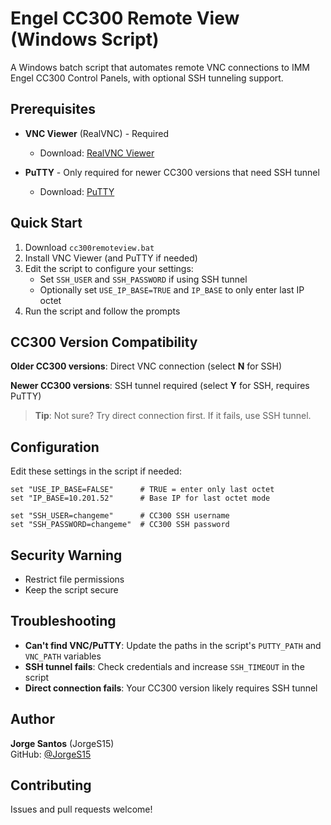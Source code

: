 # Engel CC300 Remote View (Windows Script)

A Windows batch script that automates remote VNC connections to IMM Engel CC300 Control Panels, with optional SSH tunneling support.

## Prerequisites

- **VNC Viewer** (RealVNC) - Required
  - Download: [RealVNC Viewer](https://www.realvnc.com/en/connect/download/viewer/)
  
- **PuTTY** - Only required for newer CC300 versions that need SSH tunnel
  - Download: [PuTTY](https://www.putty.org/)

## Quick Start

1. Download `cc300remoteview.bat`
2. Install VNC Viewer (and PuTTY if needed)
3. Edit the script to configure your settings:
   - Set `SSH_USER` and `SSH_PASSWORD` if using SSH tunnel
   - Optionally set `USE_IP_BASE=TRUE` and `IP_BASE` to only enter last IP octet
4. Run the script and follow the prompts

## CC300 Version Compatibility

**Older CC300 versions**: Direct VNC connection (select **N** for SSH)

**Newer CC300 versions**: SSH tunnel required (select **Y** for SSH, requires PuTTY)

> **Tip**: Not sure? Try direct connection first. If it fails, use SSH tunnel.

## Configuration

Edit these settings in the script if needed:
```batch
set "USE_IP_BASE=FALSE"      # TRUE = enter only last octet
set "IP_BASE=10.201.52"      # Base IP for last octet mode

set "SSH_USER=changeme"      # CC300 SSH username
set "SSH_PASSWORD=changeme"  # CC300 SSH password
```

## Security Warning

- Restrict file permissions
- Keep the script secure

## Troubleshooting

- **Can't find VNC/PuTTY**: Update the paths in the script's `PUTTY_PATH` and `VNC_PATH` variables
- **SSH tunnel fails**: Check credentials and increase `SSH_TIMEOUT` in the script
- **Direct connection fails**: Your CC300 version likely requires SSH tunnel

## Author

**Jorge Santos** (JorgeS15)  
GitHub: [@JorgeS15](https://github.com/JorgeS15)

## Contributing

Issues and pull requests welcome!
